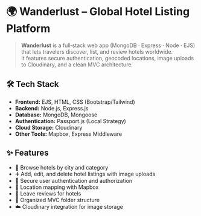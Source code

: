 # 🌍 Wanderlust – Global Hotel Listing Platform

> **Wanderlust** is a full‑stack web app (MongoDB · Express · Node · EJS) that lets travelers discover, list, and review hotels worldwide.  
> It features secure authentication, geocoded locations, image uploads to Cloudinary, and a clean MVC architecture.

## 🛠️ Tech Stack

- **Frontend:** EJS, HTML, CSS (Bootstrap/Tailwind)
- **Backend:** Node.js, Express.js
- **Database:** MongoDB, Mongoose
- **Authentication:** Passport.js (Local Strategy)
- **Cloud Storage:** Cloudinary
- **Other Tools:** Mapbox, Express Middleware

## ✨ Features

- 🏨 Browse hotels by city and category  
- ➕ Add, edit, and delete hotel listings with image uploads  
- 🔐 Secure user authentication and authorization  
- 📍 Location mapping with Mapbox  
- 📝 Leave reviews for hotels  
- 📁 Organized MVC folder structure  
- ☁️ Cloudinary integration for image storage
